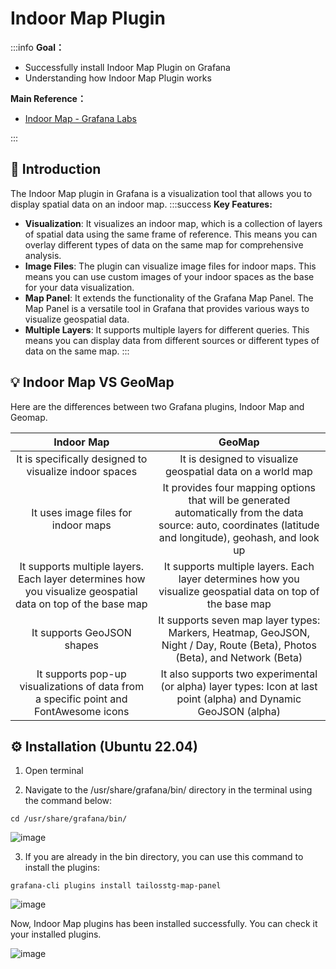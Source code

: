 # Indoor Map Plugin


:::info
**Goal：**
* Successfully install Indoor Map Plugin on Grafana
* Understanding how Indoor Map Plugin works

**Main Reference：**

* [Indoor Map - Grafana Labs](https://grafana.com/grafana/plugins/tailosstg-map-panel/)

:::

## :rocket: Introduction

The Indoor Map plugin in Grafana is a visualization tool that allows you to display spatial data on an indoor map.
:::success
**Key Features:**
* **Visualization**: It visualizes an indoor map, which is a collection of layers of spatial data using the same frame of reference. This means you can overlay different types of data on the same map for comprehensive analysis.
* **Image Files**: The plugin can visualize image files for indoor maps. This means you can use custom images of your indoor spaces as the base for your data visualization.
* **Map Panel**: It extends the functionality of the Grafana Map Panel. The Map Panel is a versatile tool in Grafana that provides various ways to visualize geospatial data.
* **Multiple Layers**: It supports multiple layers for different queries. This means you can display data from different sources or different types of data on the same map.
:::


## :bulb: Indoor Map VS GeoMap
Here are the differences between two Grafana plugins, Indoor Map and Geomap.

|    **Indoor Map**   |          **GeoMap**         | 
|:-----------------:|:-------------------------:|
|   It is specifically designed to visualize indoor spaces  | It is designed to visualize geospatial data on a world map |
|   It uses image files for indoor maps                | It provides four mapping options that will be generated automatically from the data source: auto, coordinates (latitude and longitude), geohash, and look up                          |
|   It supports multiple layers. Each layer determines how you visualize geospatial data on top of the base map                |   It supports multiple layers. Each layer determines how you visualize geospatial data on top of the base map                        |
|   It supports GeoJSON shapes                |   It supports seven map layer types: Markers, Heatmap, GeoJSON, Night / Day, Route (Beta), Photos (Beta), and Network (Beta)                        |
|   It supports pop-up visualizations of data from a specific point and FontAwesome icons                |   It also supports two experimental (or alpha) layer types: Icon at last point (alpha) and Dynamic GeoJSON (alpha)               |

## :gear: Installation (Ubuntu 22.04)
1. Open terminal

2. Navigate to the /usr/share/grafana/bin/ directory in the terminal using the command below:
```
cd /usr/share/grafana/bin/
```
![image](https://hackmd.io/_uploads/HyJOL-fYT.png)

3. If you are already in the bin directory, you can use this command to install the plugins:
```
grafana-cli plugins install tailosstg-map-panel
```

![image](https://hackmd.io/_uploads/SkQLPbGYa.png)

Now, Indoor Map plugins has been installed successfully. You can check it your installed plugins.

![image](https://hackmd.io/_uploads/S1xJu-GY6.png)

